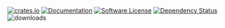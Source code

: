 [![crates.io](https://img.shields.io/crates/v/geoip2-codegen?label=latest)](https://crates.io/crates/geoip2-codegen)
[![Documentation](https://docs.rs/geoip2-codegen/badge.svg?version=0.1.0)](https://docs.rs/geoip2-codegen/0.1.0)
[![Software License](https://img.shields.io/badge/license-MIT-brightgreen.svg)](LICENSE)
[![Dependency Status](https://deps.rs/crate/geoip2-codegen/0.1.0/status.svg)](https://deps.rs/crate/geoip2-codegen/0.1.0)
![downloads](https://img.shields.io/crates/d/geoip2-codegen.svg)

